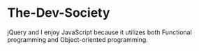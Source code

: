 # The-Dev-Society
jQuery and I enjoy JavaScript because it utilizes both Functional programming and Object-oriented programming.